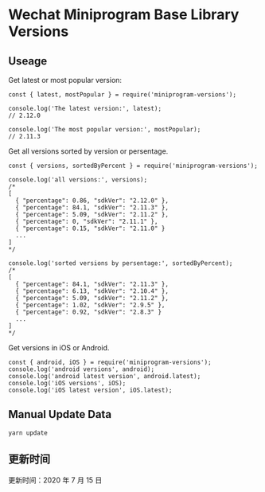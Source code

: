 
# Wechat Miniprogram Base Library Versions

## Useage

Get latest or most popular version:

```;
const { latest, mostPopular } = require('miniprogram-versions');

console.log('The latest version:', latest);
// 2.12.0

console.log('The most popular version:', mostPopular);
// 2.11.3

```

Get all versions sorted by version or persentage.

```
const { versions, sortedByPercent } = require('miniprogram-versions');

console.log('all versions:', versions);
/*
[
  { "percentage": 0.86, "sdkVer": "2.12.0" },
  { "percentage": 84.1, "sdkVer": "2.11.3" },
  { "percentage": 5.09, "sdkVer": "2.11.2" },
  { "percentage": 0, "sdkVer": "2.11.1" },
  { "percentage": 0.15, "sdkVer": "2.11.0" }
  ...
]
*/

console.log('sorted versions by persentage:', sortedByPercent);
/*
[
  { "percentage": 84.1, "sdkVer": "2.11.3" },
  { "percentage": 6.13, "sdkVer": "2.10.4" },
  { "percentage": 5.09, "sdkVer": "2.11.2" },
  { "percentage": 1.02, "sdkVer": "2.9.5" },
  { "percentage": 0.92, "sdkVer": "2.8.3" }
  ...
]
*/
```

Get versions in iOS or Android.

```
const { android, iOS } = require('miniprogram-versions');
console.log('android versions', android);
console.log('android latest version', android.latest);
console.log('iOS versions', iOS);
console.log('iOS latest version', iOS.latest);
```

## Manual Update Data

```
yarn update
```

## 更新时间

更新时间：2020 年 7 月 15 日

